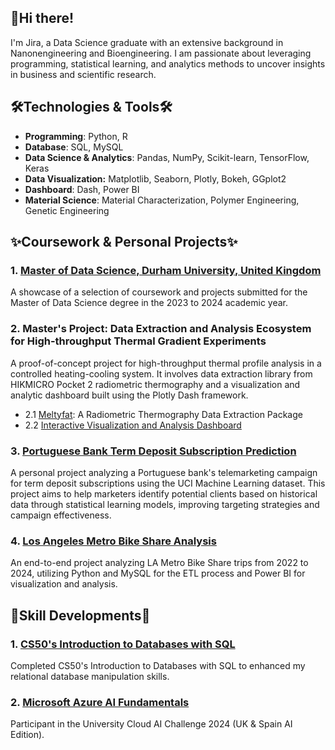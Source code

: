## 👋Hi there! 
I'm Jira, a Data Science graduate with an extensive background in Nanonengineering and Bioengineering.
I am passionate about leveraging programming, statistical learning, and analytics methods to uncover insights in business and scientific research.

## 🛠Technologies & Tools🛠 
- **Programming**: Python, R
- **Database**: SQL, MySQL
- **Data Science & Analytics**: Pandas, NumPy, Scikit-learn, TensorFlow, Keras
- **Data Visualization:** Matplotlib, Seaborn, Plotly, Bokeh, GGplot2
- **Dashboard**: Dash, Power BI
- **Material Science**: Material Characterization, Polymer Engineering, Genetic Engineering

## ✨Coursework & Personal Projects✨
### 1. [Master of Data Science, Durham University, United Kingdom](https://github.com/JiraLeelas/Durham-Data-Science)
A showcase of a selection of coursework and projects submitted for the Master of Data Science degree in the 2023 to 2024 academic year.

### 2. Master's Project: Data Extraction and Analysis Ecosystem for High-throughput Thermal Gradient Experiments
A proof-of-concept project for high-throughput thermal profile analysis in a controlled heating-cooling system. It involves data extraction library from HIKMICRO Pocket 2 radiometric thermography and a visualization and analytic dashboard built using the Plotly Dash framework. 

- 2.1 [Meltyfat](https://github.com/JiraLeelas/meltyfat): A Radiometric Thermography Data Extraction Package
- 2.2 [Interactive Visualization and Analysis Dashboard](https://github.com/JiraLeelas/hik-thermo-dashboard)

### 3. [Portuguese Bank Term Deposit Subscription Prediction](https://github.com/JiraLeelas/Bank-Term-Deposit-Prediction)
A personal project analyzing a Portuguese bank's telemarketing campaign for term deposit subscriptions using the UCI Machine Learning dataset. 
This project aims to help marketers identify potential clients based on historical data through statistical learning models, improving targeting strategies and campaign effectiveness.

### 4. [Los Angeles Metro Bike Share Analysis](https://github.com/JiraLeelas/LA-Metro-Bike-Share)
An end-to-end project analyzing LA Metro Bike Share trips from 2022 to 2024, utilizing Python and MySQL for the ETL process and Power BI for visualization and analysis.

## 🌱Skill Developments🌱
### 1. [CS50's Introduction to Databases with SQL](https://github.com/JiraLeelas/CS50-SQL)
Completed CS50's Introduction to Databases with SQL to enhanced my relational database manipulation skills.

### 2. [Microsoft Azure AI Fundamentals](https://www.credly.com/badges/07f3e856-79d1-4e71-9bea-e4720f133d42/linked_in_profile)
Participant in the University Cloud AI Challenge 2024 (UK & Spain AI Edition).



<!--
**JiraLeelas/JiraLeelas** is a ✨ _special_ ✨ repository because its `README.md` (this file) appears on your GitHub profile.

Here are some ideas to get you started:

- 🔭 I’m currently working on ...
- 🌱 I’m currently learning ...
- 👯 I’m looking to collaborate on ...
- 🤔 I’m looking for help with ...
- 💬 Ask me about ...
- 📫 How to reach me: ...
- 😄 Pronouns: ...
- ⚡ Fun fact: ...
-->
